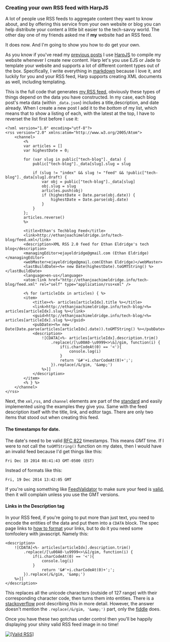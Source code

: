 ### Creating your own RSS feed with HarpJS

A lot of people use RSS feeds to aggregate content they want to know 
about, and by offering this service from your own website or blog you 
can help distribute your content a little bit easier to the tech-savvy 
world. The other day one of my friends asked me if **my** website had an 
RSS feed. 

It does now. And I'm going to show you how to do get your own.

As you know if you've read my [previous posts] I use [HarpJS] to compile 
my website whenever I create new content. Harp let's you use EJS or Jade 
to template your website and supports a lot of different content types 
out of the box. Specifically, I write everything in [markdown] because I 
love it, and luckily for you and your RSS feed, Harp supports creating 
XML documents as well, including templating.

This is the full code that generates [my RSS feed], obviously these types 
of things depend on the data you have constructed. In my case, each blog 
post's meta data (within `_data.json`) includes a title,description, and 
date already. When I create a new post I add it to the _bottom_ of my list, 
which means that to show a listing of each, with the latest at the top, 
I have to reverset the list first before I use it:

	<?xml version="1.0" encoding="utf-8"?>
	<rss version="2.0" xmlns:atom="http://www.w3.org/2005/Atom">
		<channel>
			<%
			var articles = [] 
			var highestDate = 0;

	      	for (var slug in public["tech-blog"]._data) { 
	            public["tech-blog"]._data[slug].slug = slug

	            if (slug != "index" && slug != "feed" && !public["tech-blog"]._data[slug].draft) {
	            	var obj = public["tech-blog"]._data[slug]
	            	obj.slug = slug
	          		articles.push(obj)  
	          		if (highestDate < Date.parse(obj.date)) {
	          			highestDate = Date.parse(obj.date)
	          		}
	        	}
	      	};
			articles.reverse()
			%>

			<title>Ethan's Techblog Feed</title>
			<link>http://ethanjoachimeldridge.info/tech-blog/feed.xml</link>
			<description>XML RSS 2.0 feed for Ethan Eldridge's tech blog</description>
			<managingEditor>ejayeldridge@gmail.com (Ethan Eldridge)</managingEditor>
			<webMaster>ejayeldridge@gmail.com(Ethan Eldridge)</webMaster>
			<lastBuildDate><%= new Date(highestDate).toGMTString() %></lastBuildDate>
			<language>en-us</language>
			<atom:link href="http://ethanjoachimeldridge.info/tech-blog/feed.xml" rel="self" type="application/rss+xml" />

			<% for (articleIdx in articles) { %>
			<item>
				<title><%- articles[articleIdx].title %></title>
				<link>http://ethanjoachimeldridge.info/tech-blog/<%= articles[articleIdx].slug %></link>
				<guid>http://ethanjoachimeldridge.info/tech-blog/<%= articles[articleIdx].slug %></guid>
				<pubDate><%= new Date(Date.parse(articles[articleIdx].date)).toGMTString() %></pubDate>
				<description>
					![CDATA[<%- articles[articleIdx].description.trim()
						.replace(/[\u00A0-\u9999<>\&]/gim, function(i) {
							if(i.charCodeAt(0) == '<'){
								console.log(i)
							}
	   						return '&#'+i.charCodeAt(0)+';';
						}).replace(/&/gim, '&amp;') 
					%>]]
				</description>
			</item>
			<% } %>
		</channel>
	</rss>

Next, the `xml`,`rss`, and `channel` elements are part of the [standard] 
and easily implemented using the examples they give you. Same with the 
feed description itself with the title, link, and editor tags. There are 
only two items that stood out when creating this feed.

#### The timestamps for date.

The date's need to be valid [RFC 822] timestamps. This means _GMT_ time. 
If I were to not call the `toGMTString()` function on my dates, then I 
would have an invalid feed because I'd get things like this:

    Fri Dec 19 2014 08:41:43 GMT-0500 (EST)

Instead of formats like this:

    Fri, 19 Dec 2014 13:42:05 GMT

If you're using something like [FeedValidator] to make sure your feed is 
[valid], then it will complain unless you use the GMT versions.

#### Links in the Description tag 

In your RSS feed, if you're going to put more than just text, you need to
encode the entities of the data and put them into a `CDATA` block. The 
spec page links to [how to format] your links, but to do it you need some 
tomfoolery with javascript. Namely this:

	<description>
		![CDATA[<%- articles[articleIdx].description.trim()
			.replace(/[\u00A0-\u9999<>\&]/gim, function(i) {
				if(i.charCodeAt(0) == '<'){
					console.log(i)
				}
					return '&#'+i.charCodeAt(0)+';';
			}).replace(/&/gim, '&amp;') 
		%>]]
	</description>

This replaces all the unicode characters (outside of 127 range) with 
their corresponding character code, then turns them into entities. There 
is a [stackoverflow] post describing this in more detail. However, the 
answer doesn't mention the `.replace(/&/gim, '&amp;')` part, only the 
[fiddle] does.

Once you have these two gotchas under control then you'll be happily displaying 
your shiny valid RSS feed image in no time!

<a href="http://feedvalidator.org/check.cgi?url=http%3A//ethanjoachimeldridge.info/tech-blog/feed.xml"><img src="/images/tech-blog/valid-rss-rogers.png" alt="[Valid RSS]" title="Validate my RSS feed" /></a>

[fiddle]:http://jsfiddle.net/E3EqX/13/
[stackoverflow]:http://stackoverflow.com/questions/18749591/encode-html-entities-in-javascript
[how to format]:http://cyber.law.harvard.edu/rss/encodingDescriptions.html
[RFC 822]:http://www.w3.org/Protocols/rfc822/
[standard]:http://cyber.law.harvard.edu/rss/rss.html
[previous posts]:harp-and-smut.html
[HarpJS]:http://harpjs.com
[markdown]:daringfireball.net/projects/markdown/syntax
[my RSS feed]:feed.xml
[FeedValidator]:http://feedvalidator.org/
[valid]:http://feedvalidator.org/check.cgi?url=http%3A//ethanjoachimeldridge.info/tech-blog/feed.xml